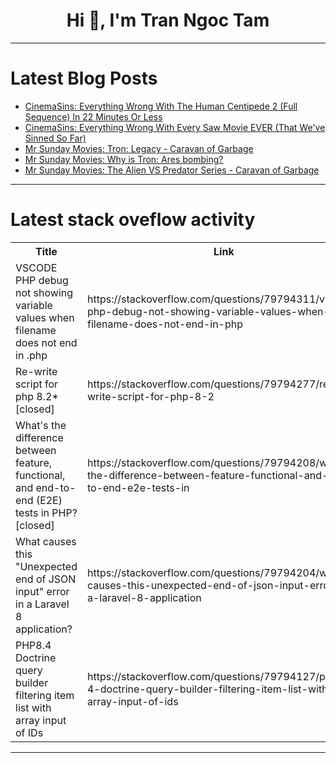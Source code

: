 <h1 align="center">Hi 👋, I'm Tran Ngoc Tam</h1>

---

# Latest Blog Posts 
<!-- BLOG-POST-LIST:START -->
- [CinemaSins: Everything Wrong With The Human Centipede 2 &lpar;Full Sequence&rpar; In 22 Minutes Or Less](https://dev.to/popcorn_movies/cinemasins-everything-wrong-with-the-human-centipede-2-full-sequence-in-22-minutes-or-less-3o9i)
- [CinemaSins: Everything Wrong With Every Saw Movie EVER &lpar;That We&#39;ve Sinned So Far&rpar;](https://dev.to/popcorn_movies/cinemasins-everything-wrong-with-every-saw-movie-ever-that-weve-sinned-so-far-13nf)
- [Mr Sunday Movies: Tron: Legacy - Caravan of Garbage](https://dev.to/popcorn_movies/mr-sunday-movies-tron-legacy-caravan-of-garbage-p85)
- [Mr Sunday Movies: Why is Tron: Ares bombing?](https://dev.to/popcorn_movies/mr-sunday-movies-why-is-tron-ares-bombing-5np)
- [Mr Sunday Movies: The Alien VS Predator Series - Caravan of Garbage](https://dev.to/popcorn_movies/mr-sunday-movies-the-alien-vs-predator-series-caravan-of-garbage-353f)
<!-- BLOG-POST-LIST:END -->

---

# Latest stack oveflow activity
<table>
  <tr><th>Title</th><th>Link</th></tr>
  <!-- STACKOVERFLOW:START --><tr><td>VSCODE PHP debug not showing variable values when filename does not end in .php</td><td>https://stackoverflow.com/questions/79794311/vscode-php-debug-not-showing-variable-values-when-filename-does-not-end-in-php</td></tr><tr><td>Re-write script for php 8.2* [closed]</td><td>https://stackoverflow.com/questions/79794277/re-write-script-for-php-8-2</td></tr><tr><td>What&#39;s the difference between feature, functional, and end-to-end &lpar;E2E&rpar; tests in PHP? [closed]</td><td>https://stackoverflow.com/questions/79794208/whats-the-difference-between-feature-functional-and-end-to-end-e2e-tests-in</td></tr><tr><td>What causes this &quot;Unexpected end of JSON input&quot; error in a Laravel 8 application?</td><td>https://stackoverflow.com/questions/79794204/what-causes-this-unexpected-end-of-json-input-error-in-a-laravel-8-application</td></tr><tr><td>PHP8.4 Doctrine query builder filtering item list with array input of IDs</td><td>https://stackoverflow.com/questions/79794127/php8-4-doctrine-query-builder-filtering-item-list-with-array-input-of-ids</td></tr><!-- STACKOVERFLOW:END -->
</table>

---


